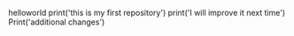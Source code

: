 helloworld
print('this is my first repository') 
print('I will improve it next time')
Print('additional changes')
